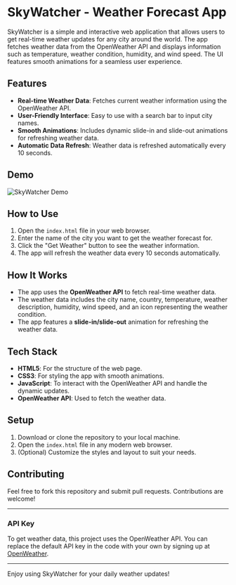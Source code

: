 # SkyWatcher - Weather Forecast App

SkyWatcher is a simple and interactive web application that allows users to get real-time weather updates for any city around the world. The app fetches weather data from the OpenWeather API and displays information such as temperature, weather condition, humidity, and wind speed. The UI features smooth animations for a seamless user experience.

## Features
- **Real-time Weather Data**: Fetches current weather information using the OpenWeather API.
- **User-Friendly Interface**: Easy to use with a search bar to input city names.
- **Smooth Animations**: Includes dynamic slide-in and slide-out animations for refreshing weather data.
- **Automatic Data Refresh**: Weather data is refreshed automatically every 10 seconds.

## Demo
![SkyWatcher Demo](demo-image.png)

## How to Use
1. Open the `index.html` file in your web browser.
2. Enter the name of the city you want to get the weather forecast for.
3. Click the "Get Weather" button to see the weather information.
4. The app will refresh the weather data every 10 seconds automatically.

## How It Works
- The app uses the **OpenWeather API** to fetch real-time weather data.
- The weather data includes the city name, country, temperature, weather description, humidity, wind speed, and an icon representing the weather condition.
- The app features a **slide-in/slide-out** animation for refreshing the weather data.

## Tech Stack
- **HTML5**: For the structure of the web page.
- **CSS3**: For styling the app with smooth animations.
- **JavaScript**: To interact with the OpenWeather API and handle the dynamic updates.
- **OpenWeather API**: Used to fetch the weather data.

## Setup
1. Download or clone the repository to your local machine.
2. Open the `index.html` file in any modern web browser.
3. (Optional) Customize the styles and layout to suit your needs.

## Contributing
Feel free to fork this repository and submit pull requests. Contributions are welcome!

---

### API Key
To get weather data, this project uses the OpenWeather API. You can replace the default API key in the code with your own by signing up at [OpenWeather](https://openweathermap.org/).

---

Enjoy using SkyWatcher for your daily weather updates!
